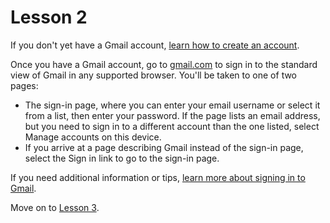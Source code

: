 # Lesson 2

If you don't yet have a Gmail account, [learn how to create an
account](https://support.google.com/accounts/answer/27441).

Once you have a Gmail account, go
to [gmail.com](https://mail.google.com/) to sign in to the standard
view of Gmail in any supported browser. You'll be taken to one of two
pages:

- The sign-in page, where you can enter your email username or select
  it from a list, then enter your password. If the page lists an email
  address, but you need to sign in to a different account than the one
  listed, select Manage accounts on this device.
- If you arrive at a page describing Gmail instead of the sign-in
  page, select the Sign in link to go to the sign-in page.

If you need additional information or tips, [learn more about signing in
to Gmail](https://support.google.com/mail/answer/8494).

Move on to [Lesson 3](https://moodle.alassist.us/mod/url/view.php?id=2660).

